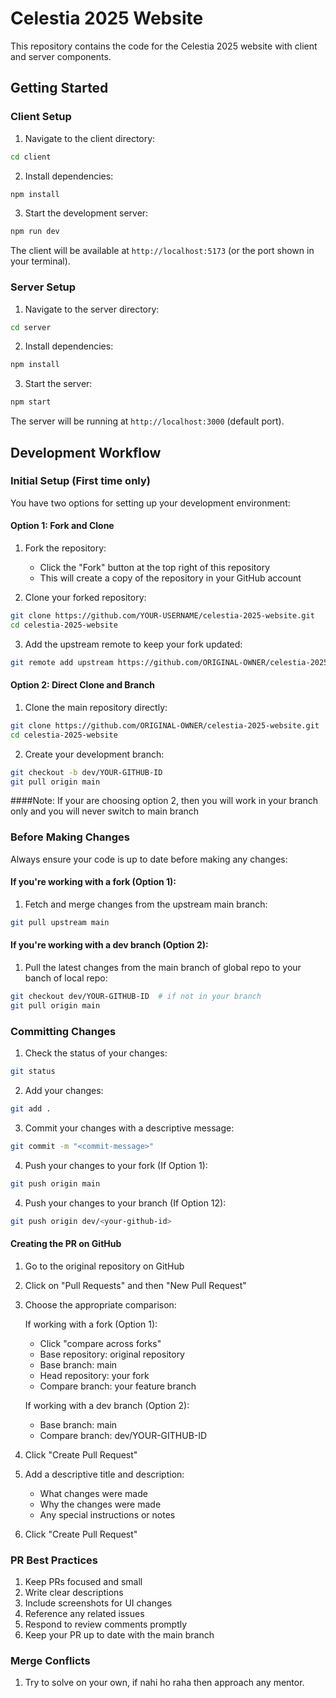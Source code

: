 # Celestia 2025 Website

This repository contains the code for the Celestia 2025 website with client and server components.

## Getting Started

### Client Setup

1. Navigate to the client directory:
```bash
cd client
```

2. Install dependencies:
```bash
npm install
```

3. Start the development server:
```bash
npm run dev
```

The client will be available at `http://localhost:5173` (or the port shown in your terminal).

### Server Setup

1. Navigate to the server directory:
```bash
cd server
```

2. Install dependencies:
```bash
npm install
```

3. Start the server:
```bash
npm start
```

The server will be running at `http://localhost:3000` (default port).

## Development Workflow

### Initial Setup (First time only)

You have two options for setting up your development environment:

#### Option 1: Fork and Clone

1. Fork the repository:
   - Click the "Fork" button at the top right of this repository
   - This will create a copy of the repository in your GitHub account

2. Clone your forked repository:
```bash
git clone https://github.com/YOUR-USERNAME/celestia-2025-website.git
cd celestia-2025-website
```

3. Add the upstream remote to keep your fork updated:
```bash
git remote add upstream https://github.com/ORIGINAL-OWNER/celestia-2025-website.git
```

#### Option 2: Direct Clone and Branch

1. Clone the main repository directly:
```bash
git clone https://github.com/ORIGINAL-OWNER/celestia-2025-website.git
cd celestia-2025-website
```

2. Create your development branch:
```bash
git checkout -b dev/YOUR-GITHUB-ID
git pull origin main
```
####Note: If your are choosing option 2, then you will work in your branch only and you will never switch to main branch

### Before Making Changes

Always ensure your code is up to date before making any changes:

#### If you're working with a fork (Option 1):

1. Fetch and merge changes from the upstream main branch:
```bash
git pull upstream main
```

#### If you're working with a dev branch (Option 2):

1. Pull the latest changes from the main branch of global repo to your banch of local repo:
```bash
git checkout dev/YOUR-GITHUB-ID  # if not in your branch
git pull origin main
```

### Committing Changes

1. Check the status of your changes:
```bash
git status
```

2. Add your changes:
```bash
git add .
```

3. Commit your changes with a descriptive message:
```bash
git commit -m "<commit-message>"
```

4. Push your changes to your fork (If Option 1):
```bash
git push origin main
```

4. Push your changes to your branch (If Option 12):
```bash
git push origin dev/<your-github-id>
```

#### Creating the PR on GitHub

1. Go to the original repository on GitHub

2. Click on "Pull Requests" and then "New Pull Request"

3. Choose the appropriate comparison:

   If working with a fork (Option 1):
   - Click "compare across forks"
   - Base repository: original repository
   - Base branch: main
   - Head repository: your fork
   - Compare branch: your feature branch

   If working with a dev branch (Option 2):
   - Base branch: main
   - Compare branch: dev/YOUR-GITHUB-ID

4. Click "Create Pull Request"

5. Add a descriptive title and description:
   - What changes were made
   - Why the changes were made
   - Any special instructions or notes

6. Click "Create Pull Request"

### PR Best Practices

1. Keep PRs focused and small
2. Write clear descriptions
3. Include screenshots for UI changes
4. Reference any related issues
5. Respond to review comments promptly
6. Keep your PR up to date with the main branch

### Merge Conflicts

1. Try to solve on your own, if nahi ho raha then approach any mentor.